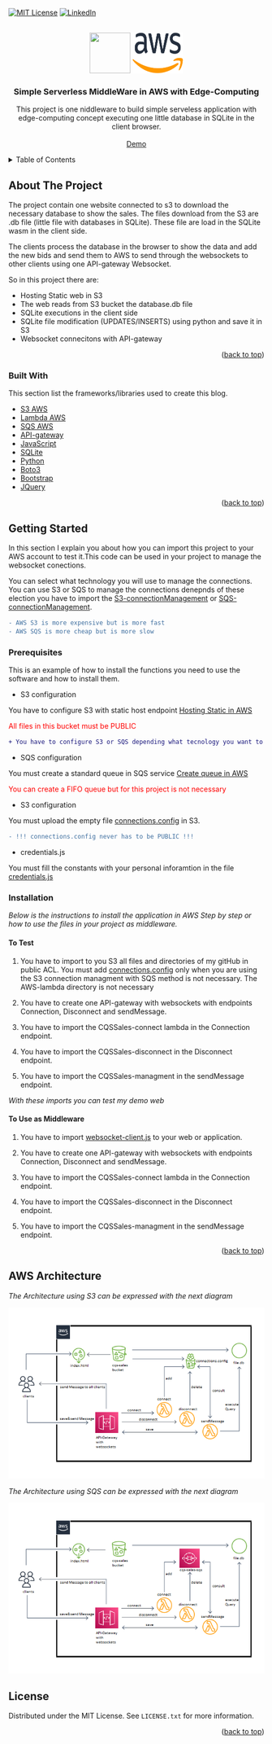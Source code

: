 [![MIT License][license-shield]][license-url]
[![LinkedIn][linkedin-shield]][linkedin-url]


<!-- PROJECT LOGO -->
<br />
<div align="center">
  <img src="https://user-images.githubusercontent.com/552629/76405509-87025300-6388-11ea-86c9-af882abb00bd.png" width="80" height="80" />
  <img src="README_IMGS/Amazon_Web_Services_Logo.png" alt="Logo" width="100" height="80">

  <h3 align="center">Simple Serverless MiddleWare in AWS with Edge-Computing </h3>

  <p align="center">
    This project is one niddleware to build simple serveless application with edge-computing concept executing one little database in SQLite in the client browser. 
    <br />
    <br />
    <a href="http://cqs-sales.s3-website.eu-central-1.amazonaws.com/">Demo</a>
  </p>
</div>

<details>
  <summary>Table of Contents</summary>
  <ol>
    <li>
      <a href="#about-the-project">About The Project</a>
      <ul>
        <li><a href="#built-with">Built With</a></li>
      </ul>
    </li>
    <li>
      <a href="#getting-started">Getting Started</a>
      <ul>
        <li><a href="#prerequisites">Prerequisites</a></li>
        <li><a href="#installation">Installation</a></li>
        <li><a href="#installation">Usage</a></li>
      </ul>
    </li>
    <li><a href="#AWS-architecture">AWS Architecture</a></li>
    <li><a href="#license">License</a></li>
  </ol>
</details>

<!-- ABOUT THE PROJECT -->
## About The Project

The project contain one website connected to s3 to download the necessary database to show the sales. The files download from the S3 are .db file (little file with databases in SQLite). These file are load in the SQLite wasm in the client side.

The clients process the database in the browser to show the data and add the new bids and send them to AWS to send through the websockets to other clients using one API-gateway Websocket.

So in this project there are:
* Hosting Static web in S3
* The web reads from S3 bucket the database.db file
* SQLite executions in the client side
* SQLite file modification (UPDATES/INSERTS) using python and save it in S3
* Websocket connecitons with API-gateway 

<p align="right">(<a href="#top">back to top</a>)</p>

<!-- BUILT STARTED -->
### Built With

This section list the frameworks/libraries used to create this blog. 

* [S3 AWS](https://aws.amazon.com/es/s3/)
* [Lambda AWS](https://aws.amazon.com/es/lambda/)
* [SQS AWS](https://aws.amazon.com/es/sqs/)
* [API-gateway](https://aws.amazon.com/es/api-gateway/)
* [JavaScript](https://www.javascript.com/)
* [SQLite](https://sql.js.org/)
* [Python](https://www.python.org/)
* [Boto3](https://aws.amazon.com/es/sdk-for-python/)
* [Bootstrap](https://getbootstrap.com)
* [JQuery](https://jquery.com)

<p align="right">(<a href="#top">back to top</a>)</p>

<!-- GETTING STARTED -->
## Getting Started

In this section I explain you about how you can import this project to your AWS account to test it.This code can be used in your project to manage the websocket conections. 

You can select what technology you will use to manage the connections. You can use S3 or SQS to manage the connections denepnds of these election you have to import the [S3-connectionManagement](https://github.com/eduardfores/CQS_Sale/tree/main/AWS-lambda/S3-connectionManagment) or [SQS-connectionManagement](https://github.com/eduardfores/CQS_Sale/tree/main/AWS-lambda/SQS-connectionManagment).

```diff
- AWS S3 is more expensive but is more fast
- AWS SQS is more cheap but is more slow
```

### Prerequisites

This is an example of how to install the functions you need to use the software and how to install them.

* S3 configuration

You have to configure S3 with static host endpoint 
[Hosting Static in AWS](https://docs.aws.amazon.com/AmazonS3/latest/userguide/WebsiteHosting.html)

<p style="color: red"> All files in this bucket must be PUBLIC </p>

```diff
+ You have to configure S3 or SQS depending what tecnology you want to use to manage the connections.
```
* SQS configuration

You must create a standard queue in SQS service
[Create queue in AWS](https://docs.aws.amazon.com/AWSSimpleQueueService/latest/SQSDeveloperGuide/sqs-configure-create-queue.html)

<p style="color: red"> You can create a FIFO queue but for this project is not necessary </p>

* S3 configuration

You must upload the empty file [connections.config](https://github.com/eduardfores/CQS_Sale/blob/main/connections.config) in S3.

```diff
- !!! connections.config never has to be PUBLIC !!!
```
* credentials.js

You must fill the constants with your personal inforamtion in the file [credentials.js](https://github.com/eduardfores/CQS_Sale/blob/main/js/credentials/credentials.js)

### Installation

_Below is the instructions to install the application in AWS Step by step or how to use the files in your project as middleware._

#### To Test

1. You have to import to you S3 all files and directories of my gitHub in public ACL. You must add [connections.config](https://github.com/eduardfores/CQS_Sale/blob/main/connections.config) only when you are using the S3 connection managment with SQS method is not necessary. The AWS-lambda directory is not necessary

2. You have to create one API-gateway with websockets with endpoints Connection, Disconnect and sendMessage.

3. You have to import the CQSSales-connect lambda in the Connection endpoint.

4. You have to import the CQSSales-disconnect in the Disconnect endpoint.

5. You have to import the CQSSales-managment in the sendMessage endpoint.

_With these imports you can test my demo web_

#### To Use as Middleware

1. You have to import [websocket-client.js](https://github.com/eduardfores/CQS_Sale/blob/main/js/webSocket/webSocket-client.js) to your web or application.

2. You have to create one API-gateway with websockets with endpoints Connection, Disconnect and sendMessage.

3. You have to import the CQSSales-connect lambda in the Connection endpoint.

4. You have to import the CQSSales-disconnect in the Disconnect endpoint.

5. You have to import the CQSSales-managment in the sendMessage endpoint.

<p align="right">(<a href="#top">back to top</a>)</p>

## AWS Architecture

_The Architecture using S3 can be expressed with the next diagram_

<div align="center">
    <img src="README_IMGS/AWS-sales-s3.png" alt="Diagram"/>
</div>

_The Architecture using SQS can be expressed with the next diagram_

<div align="center">
    <img src="README_IMGS/AWS-sales-sqs.png" alt="Diagram"/>
</div>

<!-- LICENSE -->
## License

Distributed under the MIT License. See `LICENSE.txt` for more information.

<p align="right">(<a href="#top">back to top</a>)</p>


[license-shield]: https://img.shields.io/github/license/othneildrew/Best-README-Template.svg?style=for-the-badge
[license-url]: https://github.com/eduardfores/CQS_Weather/blob/main/LICENSE
[linkedin-shield]: https://img.shields.io/badge/-LinkedIn-black.svg?style=for-the-badge&logo=linkedin&colorB=555
[linkedin-url]: https://www.linkedin.com/in/eduard-for%C3%A9s-ferrer-354b61163/